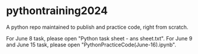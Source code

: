 # pythontraining2024
A python repo maintained to publish and practice code, right from scratch.

For June 8 task, please open "Python task sheet - ans sheet.txt".
For June 9 and June 15 task, please open "PythonPracticeCode(June-16).ipynb".
